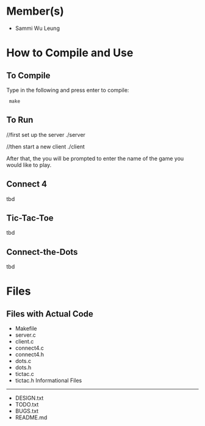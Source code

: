 Member(s)
========
* Sammi Wu Leung

How to Compile and Use
======================
To Compile
----------
Type in the following and press enter to compile:

     make
      
To Run
------
   //first set up the server
   ./server

   //then start a new client
   ./client

After that, the you will be prompted to enter the name of the game you would like to play.

Connect 4
---------
tbd

Tic-Tac-Toe
-----------
tbd

Connect-the-Dots
----------------
tbd

Files
=====
Files with Actual Code
----------------------
* Makefile
* server.c
* client.c
* connect4.c
* connect4.h
* dots.c
* dots.h
* tictac.c
* tictac.h
Informational Files
-------------------
* DESIGN.txt
* TODO.txt
* BUGS.txt
* README.md


